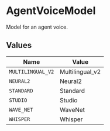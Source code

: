 # AgentVoiceModel

Model for an agent voice.


## Values

| Name              | Value             |
| ----------------- | ----------------- |
| `MULTILINGUAL_V2` | Multilingual_v2   |
| `NEURAL2`         | Neural2           |
| `STANDARD`        | Standard          |
| `STUDIO`          | Studio            |
| `WAVE_NET`        | WaveNet           |
| `WHISPER`         | Whisper           |